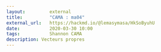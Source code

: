 ```yaml
---
layout:         external
title:          "CAMA : ma04"
external_url:   https://hackmd.io/@lemasymasa/HkSoByuhU
date:           2020-03-30 10:00
tags:           Shannon CAMA
description: Vecteurs propres
---
```

